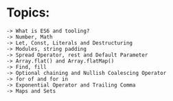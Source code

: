 # Topics:

    -> What is ES6 and tooling?
    -> Number, Math
    -> Let, Const, Literals and Destructuring
    -> Modules, string padding
    -> Spread Operator, rest and Default Parameter
    -> Array.flat() and Array.flatMap()
    -> Find, fill
    -> Optional chaining and Nullish Coalescing Operator
    -> for of and for in
    -> Exponential Operator and Trailing Comma
    -> Maps and Sets

